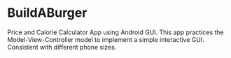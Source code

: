 # BuildABurger
Price and Calorie Calculator App using Android GUI.
This app practices the Model-View-Controller model to implement a simple interactive GUI.
Consistent with different phone sizes.
